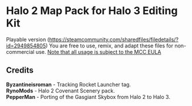 # Halo 2 Map Pack for Halo 3 Editing Kit
Playable version (https://steamcommunity.com/sharedfiles/filedetails/?id=2949854805)
You are free to use, remix, and adapt these files for non-commercial use. [Note that all usage is subject to the MCC EULA](https://www.halowaypoint.com/halo-the-master-chief-collection/eula)


Credits
----------------------------------------------------------------------------------------------
**Byzantineisroman** - Tracking Rocket Launcher tag.</br>
**RynoMods** - Halo 2 Covenant Scenery pack.</br>
**PepperMan** - Porting of the Gasgiant Skybox from Halo 2 to Halo 3.</br>
